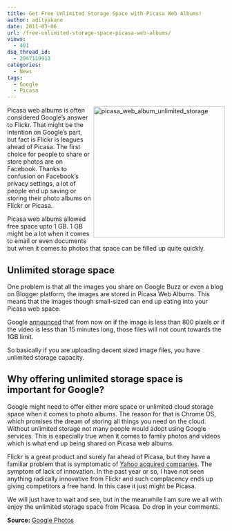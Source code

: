 ```yaml
---
title: Get Free Unlimited Storage Space with Picasa Web Albums!
author: adityakane
date: 2011-03-06
url: /free-unlimited-storage-space-picasa-web-albums/
views:
  - 401
dsq_thread_id:
  - 2947119913
categories:
  - News
tags:
  - Google
  - Picasa
---
```

[<img style="background-image: none; padding-left: 0px; padding-right: 0px; display: inline; float: right; padding-top: 0px; border: 0px;" title="picasa_web_album_unlimited_storage" src="http://cdn.devilsworkshop.org/files/2011/03/picasa_web_album_unlimited_storage_thumb.png" border="0" alt="picasa_web_album_unlimited_storage" width="304" height="304" align="right" />][1]Picasa web albums is often considered Google’s answer to Flickr. That might be the intention on Google’s part, but fact is Flickr is leagues ahead of Picasa. The first choice for people to share or store photos are on Facebook. Thanks to confusion on Facebook’s privacy settings, a lot of people end up saving or storing their photo albums on Flickr or Picasa.

Picasa web albums allowed free space upto 1 GB. 1 GB might be a lot when it comes to email or even documents but when it comes to photos that space can be filled up quite quickly.

## Unlimited storage space

One problem is that all the images you share on Google Buzz or even a blog on Blogger platform, the images are stored in Picasa Web Albums. This means that the images though small-sized can end up eating into your Picasa web space.

Google <a href="http://googlephotos.blogspot.com/2011/03/posted-by-matt-steiner-engineering-lead.html" onclick="_gaq.push(['_trackEvent', 'outbound-article', 'http://googlephotos.blogspot.com/2011/03/posted-by-matt-steiner-engineering-lead.html', 'announced']);" >announced</a> that from now on if the image is less than 800 pixels or if the video is less than 15 minutes long, those files will not count towards the 1GB limit.

So basically if you are uploading decent sized image files, you have unlimited storage capacity.

## Why offering unlimited storage space is important for Google?

Google might need to offer either more space or unlimited cloud storage space when it comes to photo albums. The reason for that is Chrome OS, which promises the dream of storing all things you need on the cloud. Without unlimited storage not many people would adopt using Google services. This is especially true when it comes to family photos and videos which is what end up being shared on Picasa web albums.

Flickr is a great product and surely far ahead of Picasa, but they have a familiar problem that is symptomatic of [Yahoo acquired companies][2]. The symptom of lack of innovation. In the past year or so, I have not seen anything radically innovative from Flickr and such complacency ends up giving competitors a free hand. In this case it just might be Picasa.

We will just have to wait and see, but in the meanwhile I am sure we all with enjoy the unlimited storage space from Picasa. Do drop in your comments.

**Source:** <a href="http://googlephotos.blogspot.com/2011/03/posted-by-matt-steiner-engineering-lead.html" onclick="_gaq.push(['_trackEvent', 'outbound-article', 'http://googlephotos.blogspot.com/2011/03/posted-by-matt-steiner-engineering-lead.html', 'Google Photos']);" >Google Photos</a>

 [1]: http://cdn.devilsworkshop.org/files/2011/03/picasa_web_album_unlimited_storage.png
 [2]: http://devilsworkshop.org/fall-yahoos-empire-100-billion-22-billion/

